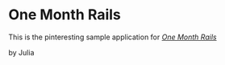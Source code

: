 # One Month Rails 

This is the pinteresting sample application for 
[*One Month Rails*](http://onemonthrails.com)

by Julia